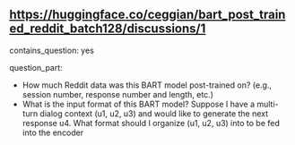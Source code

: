 ## https://huggingface.co/ceggian/bart_post_trained_reddit_batch128/discussions/1

contains_question: yes

question_part: 
* How much Reddit data was this BART model post-trained on? (e.g., session number, response number and length, etc.)
* What is the input format of this BART model? Suppose I have a multi-turn dialog context (u1, u2, u3) and would like to generate the next response u4. What format should I organize (u1, u2, u3) into to be fed into the encoder